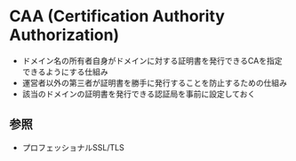 # CAA (Certification Authority Authorization)
- ドメイン名の所有者自身がドメインに対する証明書を発行できるCAを指定できるようにする仕組み
- 運営者以外の第三者が証明書を勝手に発行することを防止するための仕組み
- 該当のドメインの証明書を発行できる認証局を事前に設定しておく

## 参照
- プロフェッショナルSSL/TLS
